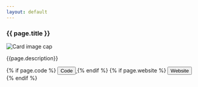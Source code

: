 ```yaml
---
layout: default
---
```

<h3>{{ page.title }}</h3>
<div class="portfolio-icon">
	<img class="portfolio-icon-image card-img-top" src="/assets/images/{{page.logo}}" alt="Card image cap">
</div>    	 
<p class="card-text">{{page.description}}</p>
{% if page.code %}
<a href="{{page.code}}" target="_blank">
	<button type="button" class="btn btn-sm btn-outline-secondary">Code</button>
</a>
{% endif %}
{% if page.website %}
<a href="{{page.website}}" target="_blank">
	<button type="button" class="btn btn-sm btn-outline-secondary">Website</button>
</a>
{% endif %}